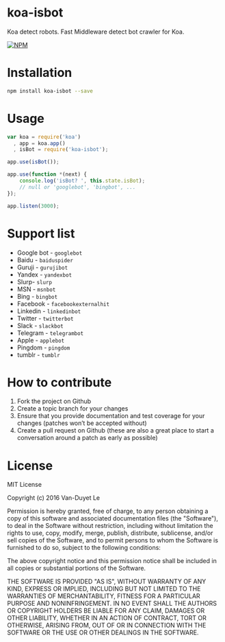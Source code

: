 # koa-isbot

Koa detect robots. Fast Middleware detect bot crawler for Koa.

[![NPM](https://nodei.co/npm/koa-isbot.png?downloads=true&downloadRank=true&stars=true)](https://nodei.co/npm/koa-isbot/)

# Installation

```sh
npm install koa-isbot --save 
```

# Usage

```js
var koa = require('koa')
  , app = koa.app()
  , isBot = require('koa-isbot');

app.use(isBot());

app.use(function *(next) {
    console.log('isBot? ', this.state.isBot); 
    // null or 'googlebot', 'bingbot', ...
});

app.listen(3000);
```

# Support list 

* Google bot - `googlebot`
* Baidu - `baiduspider`
* Guruji - `gurujibot`
* Yandex - `yandexbot`
* Slurp- `slurp`
* MSN - `msnbot`
* Bing - `bingbot`
* Facebook - `facebookexternalhit`
* Linkedin - `linkedinbot`
* Twitter - `twitterbot`
* Slack - `slackbot`
* Telegram - `telegrambot`
* Apple - `applebot`
* Pingdom - `pingdom`
* tumblr - `tumblr `

# How to contribute

1. Fork the project on Github
2. Create a topic branch for your changes
3. Ensure that you provide documentation and test coverage for your changes (patches won’t be accepted without)
4. Create a pull request on Github (these are also a great place to start a conversation around a patch as early as possible)

# License

MIT License

Copyright (c) 2016 Van-Duyet Le

Permission is hereby granted, free of charge, to any person obtaining a copy of this software and associated documentation files (the "Software"), to deal in the Software without restriction, including without limitation the rights to use, copy, modify, merge, publish, distribute, sublicense, and/or sell copies of the Software, and to permit persons to whom the Software is furnished to do so, subject to the following conditions:

The above copyright notice and this permission notice shall be included in all copies or substantial portions of the Software.

THE SOFTWARE IS PROVIDED "AS IS", WITHOUT WARRANTY OF ANY KIND, EXPRESS OR IMPLIED, INCLUDING BUT NOT LIMITED TO THE WARRANTIES OF MERCHANTABILITY, FITNESS FOR A PARTICULAR PURPOSE AND NONINFRINGEMENT. IN NO EVENT SHALL THE AUTHORS OR COPYRIGHT HOLDERS BE LIABLE FOR ANY CLAIM, DAMAGES OR OTHER LIABILITY, WHETHER IN AN ACTION OF CONTRACT, TORT OR OTHERWISE, ARISING FROM, OUT OF OR IN CONNECTION WITH THE SOFTWARE OR THE USE OR OTHER DEALINGS IN THE SOFTWARE.
